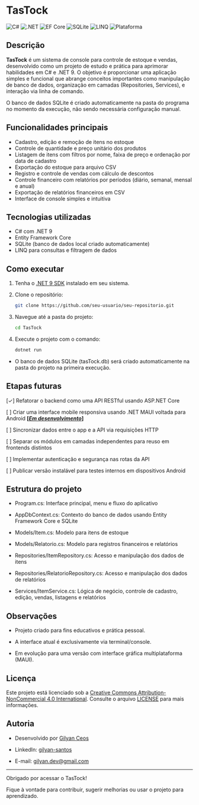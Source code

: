 # TasTock

![C#](https://img.shields.io/badge/C%20Sharp-limegreen)
![.NET](https://img.shields.io/badge/.NET%209.0-blue)
![EF Core](https://img.shields.io/badge/EF%20Core-mediumorchid)
![SQLite](https://img.shields.io/badge/SQLite-darkcyan)
![LINQ](https://img.shields.io/badge/LINQ-darkorange)
![Plataforma](https://img.shields.io/badge/Console--App-darkgrey)


## Descrição

**TasTock** é um sistema de console para controle de estoque e vendas, desenvolvido como um projeto de estudo e prática para aprimorar habilidades em C# e .NET 9. O objetivo é proporcionar uma aplicação simples e funcional que abrange conceitos importantes como manipulação de banco de dados, organização em camadas (Repositories, Services), e interação via linha de comando.

O banco de dados SQLite é criado automaticamente na pasta do programa no momento da execução, não sendo necessária configuração manual.


## Funcionalidades principais

- Cadastro, edição e remoção de itens no estoque
- Controle de quantidade e preço unitário dos produtos
- Listagem de itens com filtros por nome, faixa de preço e ordenação por data de cadastro
- Exportação do estoque para arquivo CSV
- Registro e controle de vendas com cálculo de descontos
- Controle financeiro com relatórios por períodos (diário, semanal, mensal e anual)
- Exportação de relatórios financeiros em CSV
- Interface de console simples e intuitiva


## Tecnologias utilizadas

- C# com .NET 9
- Entity Framework Core
- SQLite (banco de dados local criado automaticamente)
- LINQ para consultas e filtragem de dados


## Como executar

1. Tenha o [.NET 9 SDK](https://dotnet.microsoft.com/en-us/download/dotnet/9.0) instalado em seu sistema.

2. Clone o repositório:
    ```bash
    git clone https://github.com/seu-usuario/seu-repositorio.git
    ```

3. Navegue até a pasta do projeto:
    ```bash
    cd TasTock
    ```

4. Execute o projeto com o comando:
    ```bash
    dotnet run
    ```

- O banco de dados SQLite (tasTock.db) será criado automaticamente na pasta do projeto na primeira execução.


## Etapas futuras

[✓] Refatorar o backend como uma API RESTful usando ASP.NET Core

[ ] Criar uma interface mobile responsiva usando .NET MAUI voltada para Android <b>[<i><u>Em desenvolvimento</u></i>]</b>

[ ] Sincronizar dados entre o app e a API via requisições HTTP

[ ] Separar os módulos em camadas independentes para reuso em frontends distintos

[ ] Implementar autenticação e segurança nas rotas da API

[ ] Publicar versão instalável para testes internos em dispositivos Android

## Estrutura do projeto

- Program.cs: Interface principal, menu e fluxo do aplicativo

- AppDbContext.cs:
        Contexto do banco de dados usando Entity Framework Core e SQLite

- Models/Item.cs:
        Modelo para itens de estoque

- Models/Relatorio.cs:
        Modelo para registros financeiros e relatórios

- Repositories/ItemRepository.cs:
        Acesso e manipulação dos dados de itens

- Repositories/RelatorioRepository.cs:
        Acesso e manipulação dos dados de relatórios

- Services/ItemService.cs:
        Lógica de negócio, controle de cadastro, edição, vendas, listagens e relatórios


## Observações

- Projeto criado para fins educativos e prática pessoal.

- A interface atual é exclusivamente via terminal/console.

- Em evolução para uma versão com interface gráfica multiplataforma (MAUI).


## Licença

Este projeto está licenciado sob a [Creative Commons Attribution-NonCommercial 4.0 International](https://creativecommons.org/licenses/by-nc/4.0/deed.pt_BR). Consulte o arquivo [LICENSE](./LICENSE) para mais informações.


## Autoria

- Desenvolvido por [Gilyan Ceos](https://github.com/GilyanCeos)

- LinkedIn: [gilyan-santos](https://linkedin.com/in/gilyan-santos)

- E-mail: gilyan.dev@gmail.com

---

Obrigado por acessar o TasTock!

Fique à vontade para contribuir, sugerir melhorias ou usar o projeto para aprendizado.
